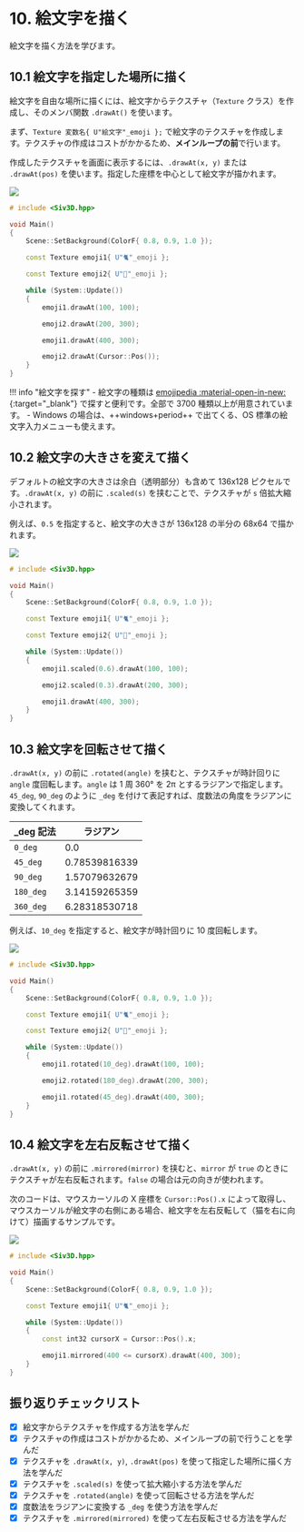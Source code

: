 # 10. 絵文字を描く
絵文字を描く方法を学びます。

## 10.1 絵文字を指定した場所に描く
絵文字を自由な場所に描くには、絵文字からテクスチャ（`Texture` クラス）を作成し、そのメンバ関数 `.drawAt()` を使います。

まず、`Texture 変数名{ U"絵文字"_emoji };` で絵文字のテクスチャを作成します。テクスチャの作成はコストがかかるため、**メインループの前**で行います。

作成したテクスチャを画面に表示するには、`.drawAt(x, y)` または `.drawAt(pos)` を使います。指定した座標を中心として絵文字が描かれます。

![](https://raw.githubusercontent.com/Siv3D/siv3d.site.resource/main/v7/tutorial/emoji/1.png)

```cpp
# include <Siv3D.hpp>

void Main()
{
	Scene::SetBackground(ColorF{ 0.8, 0.9, 1.0 });

	const Texture emoji1{ U"🐈"_emoji };

	const Texture emoji2{ U"🍎"_emoji };

	while (System::Update())
	{
		emoji1.drawAt(100, 100);

		emoji2.drawAt(200, 300);

		emoji1.drawAt(400, 300);

		emoji2.drawAt(Cursor::Pos());
	}
}
```

!!! info "絵文字を探す"
    - 絵文字の種類は [emojipedia :material-open-in-new:](https://emojipedia.org/){:target="_blank"} で探すと便利です。全部で 3700 種類以上が用意されています。
    - Windows の場合は、++windows+period++ で出てくる、OS 標準の絵文字入力メニューも使えます。


## 10.2 絵文字の大きさを変えて描く
デフォルトの絵文字の大きさは余白（透明部分）も含めて 136x128 ピクセルです。`.drawAt(x, y)` の前に `.scaled(s)` を挟むことで、テクスチャが `s` 倍拡大縮小されます。

例えば、`0.5` を指定すると、絵文字の大きさが 136x128 の半分の 68x64 で描かれます。

![](https://raw.githubusercontent.com/Siv3D/siv3d.site.resource/main/v7/tutorial/emoji/2.png)

```cpp
# include <Siv3D.hpp>

void Main()
{
	Scene::SetBackground(ColorF{ 0.8, 0.9, 1.0 });

	const Texture emoji1{ U"🐈"_emoji };

	const Texture emoji2{ U"🍎"_emoji };

	while (System::Update())
	{
		emoji1.scaled(0.6).drawAt(100, 100);

		emoji2.scaled(0.3).drawAt(200, 300);

		emoji1.drawAt(400, 300);
	}
}
```


## 10.3 絵文字を回転させて描く
`.drawAt(x, y)` の前に `.rotated(angle)` を挟むと、テクスチャが時計回りに `angle` 度回転します。`angle` は 1 周 360° を 2π とするラジアンで指定します。`45_deg`, `90_deg` のように `_deg` を付けて表記すれば、度数法の角度をラジアンに変換してくれます。

| _deg 記法 | ラジアン |
| --- | --- |
| `0_deg` | 0.0 |
| `45_deg` | 0.78539816339 |
| `90_deg` | 1.57079632679 |
| `180_deg` | 3.14159265359 |
| `360_deg` | 6.28318530718 |


例えば、`10_deg` を指定すると、絵文字が時計回りに 10 度回転します。

![](https://raw.githubusercontent.com/Siv3D/siv3d.site.resource/main/v7/tutorial/emoji/3.png)

```cpp
# include <Siv3D.hpp>

void Main()
{
	Scene::SetBackground(ColorF{ 0.8, 0.9, 1.0 });

	const Texture emoji1{ U"🐈"_emoji };

	const Texture emoji2{ U"🍎"_emoji };

	while (System::Update())
	{
		emoji1.rotated(10_deg).drawAt(100, 100);

		emoji2.rotated(180_deg).drawAt(200, 300);

		emoji1.rotated(45_deg).drawAt(400, 300);
	}
}
```


## 10.4 絵文字を左右反転させて描く
`.drawAt(x, y)` の前に `.mirrored(mirror)` を挟むと、`mirror` が `true` のときにテクスチャが左右反転されます。`false` の場合は元の向きが使われます。

次のコードは、マウスカーソルの X 座標を `Cursor::Pos().x` によって取得し、マウスカーソルが絵文字の右側にある場合、絵文字を左右反転して（猫を右に向けて）描画するサンプルです。

![](https://raw.githubusercontent.com/Siv3D/siv3d.site.resource/main/v7/tutorial/emoji/4.png)

```cpp
# include <Siv3D.hpp>

void Main()
{
	Scene::SetBackground(ColorF{ 0.8, 0.9, 1.0 });

	const Texture emoji1{ U"🐈"_emoji };

	while (System::Update())
	{
		const int32 cursorX = Cursor::Pos().x;

		emoji1.mirrored(400 <= cursorX).drawAt(400, 300);
	}
}
```


## 振り返りチェックリスト
- [x] 絵文字からテクスチャを作成する方法を学んだ
- [x] テクスチャの作成はコストがかかるため、メインループの前で行うことを学んだ
- [x] テクスチャを `.drawAt(x, y)`, `.drawAt(pos)` を使って指定した場所に描く方法を学んだ
- [x] テクスチャを `.scaled(s)` を使って拡大縮小する方法を学んだ
- [x] テクスチャを `.rotated(angle)` を使って回転させる方法を学んだ
- [x] 度数法をラジアンに変換する `_deg` を使う方法を学んだ
- [x] テクスチャを `.mirrored(mirrored)` を使って左右反転させる方法を学んだ
